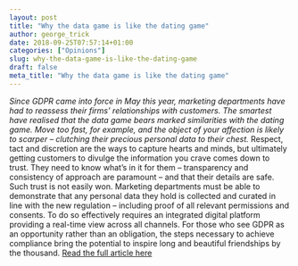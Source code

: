 ```yaml
---
layout: post
title: "Why the data game is like the dating game"
author: george_trick
date: 2018-09-25T07:57:14+01:00
categories: ["Opinions"]
slug: why-the-data-game-is-like-the-dating-game
draft: false
meta_title: "Why the data game is like the dating game"
---
```


_Since GDPR came into force in May this year, marketing departments have had to reassess their firms’ relationships with customers. The smartest have realised that the data game bears marked similarities with the dating game. Move too fast, for example, and the object of your affection is likely to scarper – clutching their precious personal data to their chest._ Respect, tact and discretion are the ways to capture hearts and minds, but ultimately getting customers to divulge the information you crave comes down to trust. They need to know what’s in it for them – transparency and consistency of approach are paramount – and that their details are safe. Such trust is not easily won. Marketing departments must be able to demonstrate that any personal data they hold is collected and curated in line with the new regulation – including proof of all relevant permissions and consents. To do so effectively requires an integrated digital platform providing a real-time view across all channels. For those who see GDPR as an opportunity rather than an obligation, the steps necessary to achieve compliance bring the potential to inspire long and beautiful friendships by the thousand. [Read the full article here](https://www.dataiq.co.uk/blog/smart-approach-gdpr-why-data-game-dating-game)